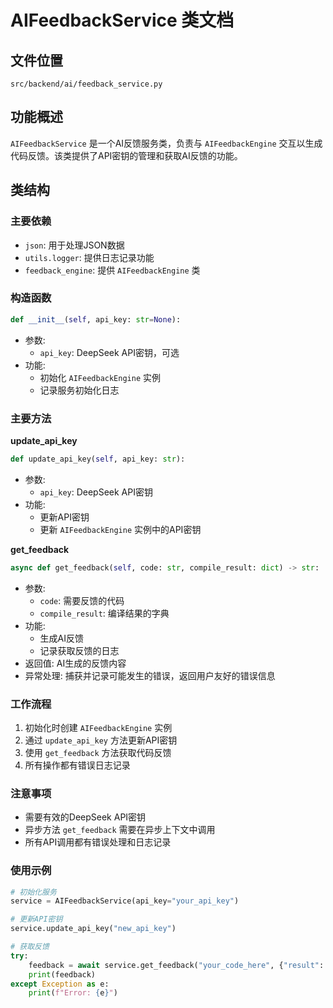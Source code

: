 # AIFeedbackService 类文档

## 文件位置
`src/backend/ai/feedback_service.py`

## 功能概述
`AIFeedbackService` 是一个AI反馈服务类，负责与 `AIFeedbackEngine` 交互以生成代码反馈。该类提供了API密钥的管理和获取AI反馈的功能。

## 类结构
### 主要依赖
- `json`: 用于处理JSON数据
- `utils.logger`: 提供日志记录功能
- `feedback_engine`: 提供 `AIFeedbackEngine` 类

### 构造函数
```python
def __init__(self, api_key: str=None):
```
- 参数:
    - `api_key`: DeepSeek API密钥，可选
- 功能:
    - 初始化 `AIFeedbackEngine` 实例
    - 记录服务初始化日志

### 主要方法
**update_api_key**
```python
def update_api_key(self, api_key: str):
```
- 参数:
    - `api_key`: DeepSeek API密钥
- 功能:
    - 更新API密钥
    - 更新 `AIFeedbackEngine` 实例中的API密钥

**get_feedback**
```python
async def get_feedback(self, code: str, compile_result: dict) -> str:
```
- 参数:
    - `code`: 需要反馈的代码
    - `compile_result`: 编译结果的字典
- 功能:
    - 生成AI反馈
    - 记录获取反馈的日志
- 返回值: AI生成的反馈内容
- 异常处理: 捕获并记录可能发生的错误，返回用户友好的错误信息

### 工作流程
1. 初始化时创建 `AIFeedbackEngine` 实例
2. 通过 `update_api_key` 方法更新API密钥
3. 使用 `get_feedback` 方法获取代码反馈
4. 所有操作都有错误日志记录

### 注意事项
- 需要有效的DeepSeek API密钥
- 异步方法 `get_feedback` 需要在异步上下文中调用
- 所有API调用都有错误处理和日志记录

### 使用示例
```python
# 初始化服务
service = AIFeedbackService(api_key="your_api_key")

# 更新API密钥
service.update_api_key("new_api_key")

# 获取反馈
try:
    feedback = await service.get_feedback("your_code_here", {"result": "success"})
    print(feedback)
except Exception as e:
    print(f"Error: {e}")
``` 